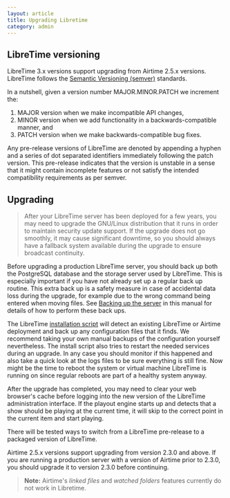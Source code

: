 ```yaml
---
layout: article
title: Upgrading Libretime
category: admin
---
```


## LibreTime versioning

LibreTime 3.x versions support upgrading from Airtime 2.5.x versions. LibreTime follows the [Semantic Versioning (semver)](http://semver.org/spec/v2.0.0.html) standards.

In a nutshell, given a version number MAJOR.MINOR.PATCH we increment the:

1. MAJOR version when we make incompatible API changes,
2. MINOR version when we add functionality in a backwards-compatible manner, and
3. PATCH version when we make backwards-compatible bug fixes.

Any pre-release versions of LibreTime are denoted by appending a hyphen and a series
of dot separated identifiers immediately following the patch version. This pre-release indicates
that the version is unstable in a sense that it might contain incomplete features or not satisfy the
intended compatibility requirements as per semver.

## Upgrading 

> After your LibreTime server has been deployed for a few years, you may need to
upgrade the GNU/Linux distribution that it runs in order to maintain security
update support. If the upgrade does not go smoothly, it may cause significant
downtime, so you should always have a fallback system available during the 
upgrade to ensure broadcast continuity.


Before upgrading a production LibreTime server, you should back up both the PostgreSQL
database and the storage server used by LibreTime. This is especially important if you have not already
set up a regular back up routine. This extra back up is a safety measure in case of accidental data loss
during the upgrade, for example due to the wrong command being entered when moving files. See
[Backing up the server](/docs/backing-up-the-server) in this manual for details of how to perform these back ups.

The LibreTime [installation script](/install) will detect an existing LibreTime or Airtime deployment and back up any configuration files that it finds. We recommend taking your own manual backups of the configuration yourself nevertheless.  The install script also tries to restart the needed services during an upgrade. In any case you should monitor if this happened and also take a quick look at the logs files to be sure everything is still fine. Now might be the time to reboot the system or virtual machine LibreTime is running on since regular reboots are part of a healthy system anyway.

After the upgrade has completed, you may need to clear your web browser's cache  before logging into the new version of the LibreTime administration interface. If the playout engine starts up and detects that a show should be playing at the  current time, it will skip to the correct point in the current item and start playing. 

There will be tested ways to switch from a LibreTime pre-release to a packaged version of LibreTime.

Airtime 2.5.x versions support upgrading from version 2.3.0 and above. If you are
running a production server with a version of Airtime prior to 2.3.0, you should
upgrade it to version 2.3.0 before continuing. 

> **Note:** Airtime's *linked files* and *watched folders* features currently do not work in Libretime.
